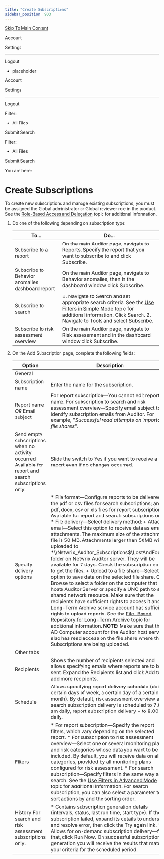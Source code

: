 ```yaml
---
title: "Create Subscriptions"
sidebar_position: 903
---
```


[Skip To Main Content](#)

Account

Settings

---

Logout

* placeholder

Account

Settings

---

Logout

Filter: 

* All Files

Submit Search

Filter: 

* All Files

Submit Search

You are here:

# Create Subscriptions

To create new subscriptions and manage existing subscriptions, you must be assigned the Global administrator or Global reviewer role in the product. See the [Role-Based Access and Delegation](../MonitoringPlans/Delegation.htm "Role-Based Access and Delegation") topic for additional information.

1. Do one of the following depending on subscription type:

   | To... | Do... |
   | --- | --- |
   | Subscribe to a report | On the main Auditor page, navigate to Reports. Specify the report that you want to subscribe to and click Subscribe. |
   | Subscribe to Behavior anomalies dashboard report | On the main Auditor page, navigate to Behavior anomalies, then in the dashboard window click Subscribe. |
   | Subscribe to search | 1. Navigate to Search and set appropriate search criteria. See the [Use Filters in Simple Mode](../Search/FilterSimple.htm "Use Filters in Simple Mode") topic for additional information. Click Search. 2. Navigate to Tools and select Subscribe. |
   | Subscribe to risk assessment overview | On the main Auditor page, navigate to Risk assessment and in the dashboard window click Subscribe. |
2. On the Add Subscription page, complete the following fields:

   | Option | Description |
   | --- | --- |
   | General | |
   | Subscription name | Enter the name for the subscription. |
   | Report name  *OR*  Email subject | For report subscription—You cannot edit report name.  For subscription to search and risk assessment overview—Specify email subject to identify subscription emails from Auditor. For example, "*Successful read attempts on important file shares*". |
   | Send empty subscriptions when no activity occurred  Available for report and search subscriptions only. | Slide the switch to Yes if you want to receive a report even if no changes occurred. |
   | Specify delivery options | * File format—Configure reports to be delivered as the pdf or csv files for search subscriptions; and pdf, docx, csv or xls files for report subscriptions. Available for report and search subscriptions only.  * File delivery—Select delivery method:    + Attach to email—Select this option to receive data as email attachments.  The maximum size of the attachment file is 50 MB. Attachments larger than 50MB will be uploaded to *\\\\Netwrix_Auditor_Subscriptions$\LostAndFound\* folder on Netwrix Auditor server. They will be available for 7 days. Check the subscription email to get the files.   + Upload to a file share—Select this option to save data on the selected file share. Click Browse to select a folder on the computer that hosts Auditor Server or specify a UNC path to a shared network resource.  Make sure that the recipients have sufficient rights to access it and the Long-Term Archive service account has sufficient rights to upload reports. See the [File-Based Repository for Long-Term Archive](../../Requirements/LongTermArchive.htm "File-Based Repository for Long-Term Archive") topic for additional information. **NOTE:** Make sure that the AD Computer account for the Auditor host server also has read access on the file share where the Subscriptions are being uploaded. |
   | Other tabs | |
   | Recipients | Shows the number of recipients selected and allows specifying emails where reports are to be sent.  Expand the Recipients list and click Add to add more recipients. |
   | Schedule | Allows specifying report delivery schedule (daily, certain days of week, a certain day of a certain month).  By default, risk assessment overview and search subscription delivery is scheduled to 7.00 am daily, report subscription delivery - to 8.00 am daily. |
   | Filters | * For report subscription—Specify the report filters, which vary depending on the selected report. * For subscription to risk assessment overview—Select one or several monitoring plans and risk categories whose data you want to be included. By default, you will receive data on all risk categories, provided by all monitoring plans configured for risk assessment. * For search subscription—Specify filters in the same way as for search. See the [Use Filters in Advanced Mode](../Search/FilterAdvanced.htm "Use Filters in Advanced Mode") topic for additional information.  For search subscription, you can also select a parameter to sort actions by and the sorting order. |
   | History  For search and risk assessment subscriptions only. | * Contains subscription generation details (intervals, status, last run time, start type). If the subscription failed, expand its details to understand and resolve error, then click the Try again link. * Allows for on-demand subscription delivery—for that, click Run Now. On successful subscription generation you will receive the results that match your criteria for the scheduled period. |